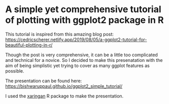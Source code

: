 # A simple yet comprehensive tutorial of plotting with ggplot2 package in R

This tutorial is inspired from this amazing blog post: https://cedricscherer.netlify.app/2019/08/05/a-ggplot2-tutorial-for-beautiful-plotting-in-r/

Though the post is very comprehensive, it can be a little too complicated and technical for a novice. So I decided to make this presenatation with the aim of being simplistic yet trying to cover as many ggplot features as possible.

The presentation can be found here: https://bishwaruppaul.github.io/ggplot2_simple_tutorial/

I used the [xaringan](https://github.com/yihui/xaringan) R package to make the presentation.
